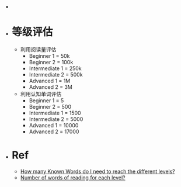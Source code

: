 -
- # 等级评估
	- 利用阅读量评估
		- Beginner 1 = 50k
		- Beginner 2 = 100k
		- Intermediate 1 = 250k
		- Intermediate 2 = 500k
		- Advanced 1 = 1M
		- Advanced 2 = 3M
	- 利用认知单词评估
		- Beginner 1 = 5
		- Beginner 2 = 500
		- Intermediate 1 = 1500
		- Intermediate 2 = 5000
		- Advanced 1 = 10000
		- Advanced 2 = 17000
- # Ref
	- [How many Known Words do I need to reach the different levels?](https://lingq-support.groovehq.com/help/how-many-known-words-do-i-need-to-reach-the-different-levels)
	- [Number of words of reading for each level?](https://www.lingq.com/en/community/forum/open-forum/number-of-words-of-reading-for)